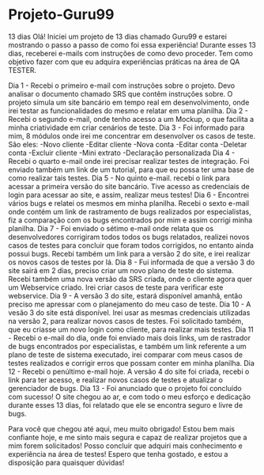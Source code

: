 # Projeto-Guru99
13 dias 
Olá! Iniciei um projeto de 13 dias chamado Guru99 e estarei mostrando o passo a passo de como foi essa experiência!
Durante esses 13 dias, receberei e-mails com instruções de como devo proceder. Tem como objetivo fazer com que eu adquira experiências práticas na área de QA TESTER.


Dia 1 - Recebi o primeiro e-mail com instruções sobre o projeto. Devo analisar o documento chamado SRS que contêm instruções sobre.
O projeto simula um site bancário em tempo real em desenvolvimento, onde irei testar as funcionalidades do mesmo e relatar em uma planilha.
Dia 2 - Recebi o segundo e-mail, onde tenho acesso a um Mockup, o que facilita a minha criatividade em criar cenários de teste.
Dia 3 - Foi informado para mim, 8 módulos onde irei me concentrar em desenvolver os casos de teste. São eles:
-Novo cliente
-Editar cliente
-Nova conta
-Editar conta
-Deletar conta
-Excluir cliente
-Mini extrato
-Declaração personalizada
Dia 4 - Recebi o quarto e-mail onde irei precisar realizar testes de integração. Foi enviado também um link de um tutorial, para que eu possa ter uma base de como realizar tais testes.
Dia 5 - No quinto e-mail. recebi o link para acessar a primeira versão do site bancário. Tive acesso as credenciais de login para acessar ao site, e assim, realizar meus testes!
Dia 6 - Encontrei vários bugs e relatei os mesmos em minha planilha. Recebi o sexto e-mail onde contém um link de rastramento de bugs realizados por especialistas, fiz a comparação com os bugs encontrados por mim e assim corrigi minha planilha.
Dia 7 - Foi enviado o sétimo e-mail onde relata que os desenvolvedores corrigiram todos todos os bugs relatados, realizei novos casos de testes para concluir que foram todos corrigidos, no entanto ainda possui bugs. Recebi também um link para a versão 2 do site, e irei realizar os novos casos de testes por lá.
Dia 8 - Fui informada de que a versão 3 do site sairá em 2 dias, preciso criar um novo plano de teste do sistema. Recebi também uma nova versão da SRS criada, onde o cliente agora quer um Webservice criado. Irei criar casos de teste para verificar este webservice.
Dia 9 - A versão 3 do site, estará disponível amanhã, então preciso me apressar com o planejamento do meu caso de teste.
Dia 10 - A vesão 3 do site está disponível. Irei usar as mesmas credenciais utilizadas na versão 2, para realizar novos casos de testes. Foi solicitado também, que eu criasse um novo login como cliente, para realizar mais testes.
Dia 11 - Recebi o e-mail do dia, onde foi enviado mais dois links, um de rastrador de bugs encontrados por especialistas, e também um link referente a um plano de teste de sistema executado, irei comparar com meus casos de testes realizados e corrigir erros que possam conter em minha planilha.
Dia 12 - Recebi o penúltimo e-mail hoje. A versão 4 do site foi criada, recebi o link para ter acesso, e realizar novos casos de testes e atualizar o gerenciador de bugs.
Dia 13 - Foi anunciado que o projeto foi concluído com sucesso! O site chegou ao ar, e com todo o meu esforço e dedicação durante esses 13 dias, foi relatado que ele se encontra seguro e livre de bugs. 

Para você que chegou até aqui, meu muito obrigado! Estou bem mais confiante hoje, e me sinto mais segura e capaz de realizar projetos que a mim forem solicitados! Posso concluir que adquiri mais conhecimento e experiência na área de testes! Espero que tenha gostado, e estou a disposição para quaisquer dúvidas! 

